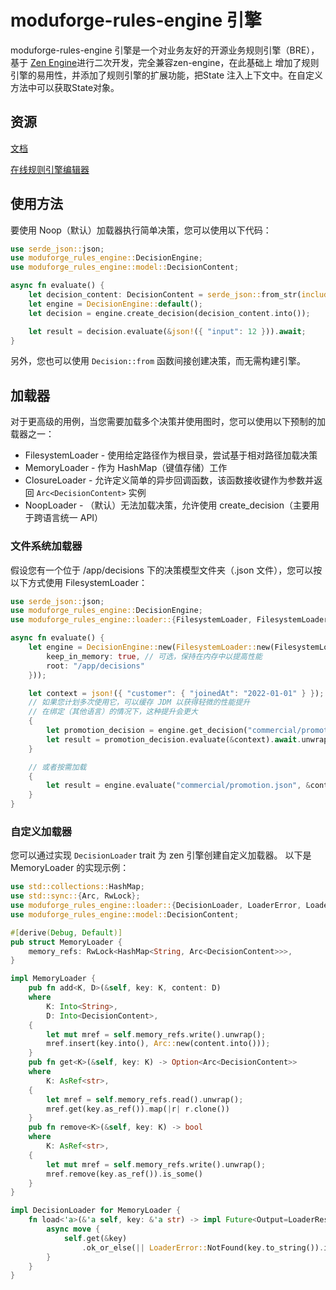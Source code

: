 # moduforge-rules-engine 引擎

moduforge-rules-engine 引擎是一个对业务友好的开源业务规则引擎（BRE），基于  [Zen Engine](https://github.com/zen-engine/zen-engine)进行二次开发，完全兼容zen-engine，在此基础上 增加了规则引擎的易用性，并添加了规则引擎的扩展功能，把State 注入上下文中。在自定义方法中可以获取State对象。

## 资源

[文档](https://gorules.io/docs/)

[在线规则引擎编辑器](https://editor.gorules.io/)



## 使用方法

要使用 Noop（默认）加载器执行简单决策，您可以使用以下代码：

```rust
use serde_json::json;
use moduforge_rules_engine::DecisionEngine;
use moduforge_rules_engine::model::DecisionContent;

async fn evaluate() {
    let decision_content: DecisionContent = serde_json::from_str(include_str!("jdm_graph.json")).unwrap();
    let engine = DecisionEngine::default();
    let decision = engine.create_decision(decision_content.into());

    let result = decision.evaluate(&json!({ "input": 12 })).await;
}
```

另外，您也可以使用 `Decision::from` 函数间接创建决策，而无需构建引擎。

## 加载器

对于更高级的用例，当您需要加载多个决策并使用图时，您可以使用以下预制的加载器之一：

- FilesystemLoader - 使用给定路径作为根目录，尝试基于相对路径加载决策
- MemoryLoader - 作为 HashMap（键值存储）工作
- ClosureLoader - 允许定义简单的异步回调函数，该函数接收键作为参数并返回 `Arc<DecisionContent>` 实例
- NoopLoader - （默认）无法加载决策，允许使用 create_decision（主要用于跨语言统一 API）

### 文件系统加载器

假设您有一个位于 /app/decisions 下的决策模型文件夹（.json 文件），您可以按以下方式使用 FilesystemLoader：

```rust
use serde_json::json;
use moduforge_rules_engine::DecisionEngine;
use moduforge_rules_engine::loader::{FilesystemLoader, FilesystemLoaderOptions};

async fn evaluate() {
    let engine = DecisionEngine::new(FilesystemLoader::new(FilesystemLoaderOptions {
        keep_in_memory: true, // 可选，保持在内存中以提高性能
        root: "/app/decisions"
    }));

    let context = json!({ "customer": { "joinedAt": "2022-01-01" } });
    // 如果您计划多次使用它，可以缓存 JDM 以获得轻微的性能提升
    // 在绑定（其他语言）的情况下，这种提升会更大
    {
        let promotion_decision = engine.get_decision("commercial/promotion.json").await.unwrap();
        let result = promotion_decision.evaluate(&context).await.unwrap();
    }

    // 或者按需加载
    {
        let result = engine.evaluate("commercial/promotion.json", &context).await.unwrap();
    }
}
```

### 自定义加载器

您可以通过实现 `DecisionLoader` trait 为 zen 引擎创建自定义加载器。
以下是 MemoryLoader 的实现示例：

```rust
use std::collections::HashMap;
use std::sync::{Arc, RwLock};
use moduforge_rules_engine::loader::{DecisionLoader, LoaderError, LoaderResponse};
use moduforge_rules_engine::model::DecisionContent;

#[derive(Debug, Default)]
pub struct MemoryLoader {
    memory_refs: RwLock<HashMap<String, Arc<DecisionContent>>>,
}

impl MemoryLoader {
    pub fn add<K, D>(&self, key: K, content: D)
    where
        K: Into<String>,
        D: Into<DecisionContent>,
    {
        let mut mref = self.memory_refs.write().unwrap();
        mref.insert(key.into(), Arc::new(content.into()));
    }
    pub fn get<K>(&self, key: K) -> Option<Arc<DecisionContent>>
    where
        K: AsRef<str>,
    {
        let mref = self.memory_refs.read().unwrap();
        mref.get(key.as_ref()).map(|r| r.clone())
    }
    pub fn remove<K>(&self, key: K) -> bool
    where
        K: AsRef<str>,
    {
        let mut mref = self.memory_refs.write().unwrap();
        mref.remove(key.as_ref()).is_some()
    }
}

impl DecisionLoader for MemoryLoader {
    fn load<'a>(&'a self, key: &'a str) -> impl Future<Output=LoaderResponse> + 'a {
        async move {
            self.get(&key)
                .ok_or_else(|| LoaderError::NotFound(key.to_string()).into())
        }
    }
}